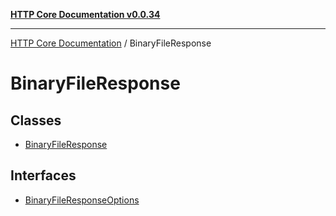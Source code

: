 [**HTTP Core Documentation v0.0.34**](../README.md)

***

[HTTP Core Documentation](../modules.md) / BinaryFileResponse

# BinaryFileResponse

## Classes

- [BinaryFileResponse](classes/BinaryFileResponse.md)

## Interfaces

- [BinaryFileResponseOptions](interfaces/BinaryFileResponseOptions.md)
